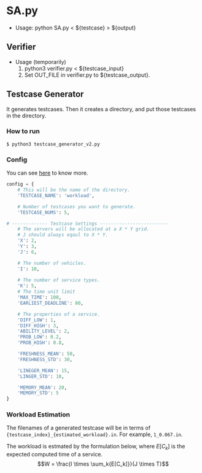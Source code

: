 SA.py
===

* Usage: python SA.py < ${testcase} > ${output}

## Verifier
* Usage (temporarily)
  1. python3 verifier.py < ${testcase_input}
  2. Set OUT_FILE in verifier.py to ${testcase_output}.

## Testcase Generator
It generates testcases. Then it creates a directory, and put those testcases in the directory.

### How to run
```shell
$ python3 testcase_generator_v2.py
```

### Config
You can see [here](https://docs.google.com/presentation/d/1waslqtZd9denwGSDetzCeeoGvWF2v87SsqomDUJ0CRk/edit?usp=sharing) to know more.
```python
config = {
    # This will be the name of the directory.
    'TESTCASE_NAME': 'workload',

    # Number of testcases you want to generate.
    'TESTCASE_NUMS': 5,

# ------------- Testcase Settings -------------------------
    # The servers will be allocated at a X * Y grid.
    # J should always eqaul to X * Y.
    'X': 2,
    'Y': 3,
    'J': 6,

    # The number of vehicles.
    'I': 10,
    
    # The number of service types.
    'K': 5,
    # The time unit limit
    'MAX_TIME': 100,
    'EARLIEST_DEADLINE': 80,

    # The properties of a service.
    'DIFF_LOW': 1,
    'DIFF_HIGH': 3,
    'ABILITY_LEVEL': 2,
    'PROB_LOW': 0.2,
    'PROB_HIGH': 0.8,

    'FRESHNESS_MEAN': 50,
    'FRESHNESS_STD': 30,

    'LINEGER_MEAN': 15,
    'LINGER_STD': 10,

    'MEMORY_MEAN': 20,
    'MEMORY_STD': 5
}
```

### Workload Estimation
The filenames of a generated testcase will be in terms of `{testcase_index}_{estimated_workload}.in`. For example, `1_0.067.in`.

The workload is estmated by the formulation below, where $E[C_k]$ is the expected computed time of a service.
$$W = \frac{I \times \sum_k{E[C_k]}}{J \times T}$$